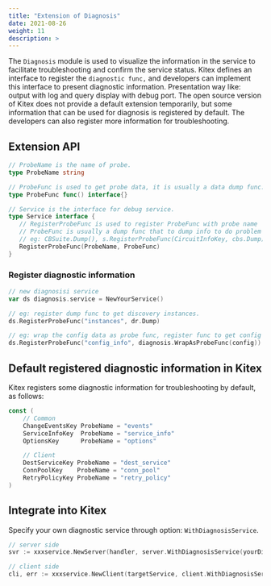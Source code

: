 ```yaml
---
title: "Extension of Diagnosis"
date: 2021-08-26
weight: 11
description: >
---
```


The `Diagnosis` module is used to visualize the information in the service to facilitate troubleshooting and confirm the service status. Kitex defines an interface to register the `diagnostic func,` and developers can implement this interface to present diagnostic information. Presentation way like: output with log and query display with debug port. The open source version of Kitex does not provide a default extension temporarily, but some information that can be used for diagnosis is registered by default. The developers can also register more information for troubleshooting.

## Extension API

```go
// ProbeName is the name of probe.
type ProbeName string

// ProbeFunc is used to get probe data, it is usually a data dump func.
type ProbeFunc func() interface{}

// Service is the interface for debug service.
type Service interface {
   // RegisterProbeFunc is used to register ProbeFunc with probe name
   // ProbeFunc is usually a dump func that to dump info to do problem diagnosis,
   // eg: CBSuite.Dump(), s.RegisterProbeFunc(CircuitInfoKey, cbs.Dump)
   RegisterProbeFunc(ProbeName, ProbeFunc)
}
```

### Register diagnostic information

```go
// new diagnosisi service
var ds diagnosis.service = NewYourService()

// eg: register dump func to get discovery instances.
ds.RegisterProbeFunc("instances", dr.Dump)

// eg: wrap the config data as probe func, register func to get config info.
ds.RegisterProbeFunc("config_info", diagnosis.WrapAsProbeFunc(config))

```

## Default registered diagnostic information in Kitex

Kitex registers some diagnostic information for troubleshooting by default, as follows:

```go
const (
	// Common
	ChangeEventsKey ProbeName = "events"
	ServiceInfoKey  ProbeName = "service_info"
	OptionsKey      ProbeName = "options"

	// Client
	DestServiceKey ProbeName = "dest_service"
	ConnPoolKey    ProbeName = "conn_pool"
	RetryPolicyKey ProbeName = "retry_policy"
)
```

## Integrate into Kitex

Specify your own diagnostic service through option: `WithDiagnosisService`.

```go
// server side
svr := xxxservice.NewServer(handler, server.WithDiagnosisService(yourDiagnosisService))

// client side
cli, err := xxxservice.NewClient(targetService, client.WithDiagnosisService(yourDiagnosisService))
```

